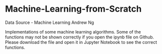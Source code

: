# Machine-Learning-from-Scratch
Data Source - Machine Learning Andrew Ng

Implementations of some machine learning algorithms. Some of the functions may not be shown correctly if you open the ipynb file on Github. Please download the file and open it in Jupyter Notebook to see the correct functions.
